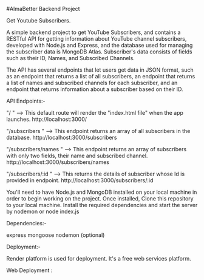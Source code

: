 #AlmaBetter Backend Project

Get Youtube Subscribers.

A simple backend project to get YouTube Subscribers, and contains a RESTful API for getting information about YouTube channel subscribers, developed with Node.js and Express, and the database used for managing the subscriber data is MongoDB Atlas. Subscriber's data consists of fields such as their ID, Names, and Subscribed Channels.

The API has several endpoints that let users get data in JSON format, such as an endpoint that returns a list of all subscribers, an endpoint that returns a list of names and subscribed channels for each subscriber, and an endpoint that returns information about a subscriber based on their ID.

API Endpoints:-

"/ " --> This default route will render the "index.html file" when the app launches. http://localhost:3000/

"/subscribers " --> This endpoint returns an array of all subscribers in the database. http://localhost:3000/subscribers

"/subscribers/names " --> This endpoint returns an array of subscribers with only two fields, their name and subscribed channel. http://localhost:3000/subscribers/names

"/subscribers/:id " --> This returns the details of subscriber whose Id is provided in endpoint. http://localhost:3000/subscribers/:id


You'll need to have Node.js and MongoDB installed on your local machine in order to begin working on the project. Once installed, Clone this repository to your local machine. Install the required dependencies and start the server by nodemon or node index.js

Dependencies:-

express
mongoose
nodemon (optional)

Deployment:-

Render platform is used for deployment. It's a free web services platform.


Web Deployment : 
